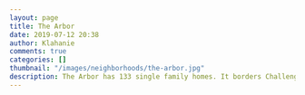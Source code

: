 ```yaml
---
layout: page
title: The Arbor
date: 2019-07-12 20:38
author: Klahanie
comments: true
categories: []
thumbnail: "/images/neighborhoods/the-arbor.jpg"
description: The Arbor has 133 single family homes. It borders Challenger Elementary School and Beaver Lake Middle School and is close to the Beaver Lake Road entrance to Klahanie. It is also close to the community Pea Patch where homeowners can grow their own vegetables and flowers.
---
```

<object type="image/svg+xml" data="{{site.url}}images/neighborhoods/the-arbor.svg" class="img-fluid"/>